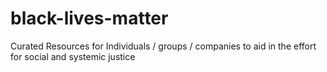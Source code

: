 # black-lives-matter
Curated Resources for Individuals / groups / companies to aid in the effort for social and systemic justice
